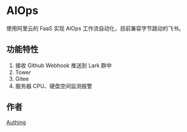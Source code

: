 # AIOps

使用阿里云的 FaaS 实现 AIOps 工作流自动化，目前兼容字节跳动的飞书。

## 功能特性

1. 接收 Github Webhook 推送到 Lark 群中
2. Tower
3. Gitee
4. 服务器 CPU、硬盘空间监测报警

## 作者

[Authing](https://authing.cn)